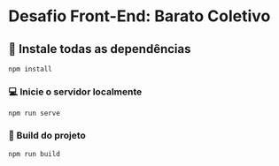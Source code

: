 # Desafio Front-End: Barato Coletivo

## :wrench: Instale todas as dependências
```
npm install
```

### :computer: Inicie o servidor localmente
```
npm run serve
```

### :muscle: Build do projeto
```
npm run build
```
